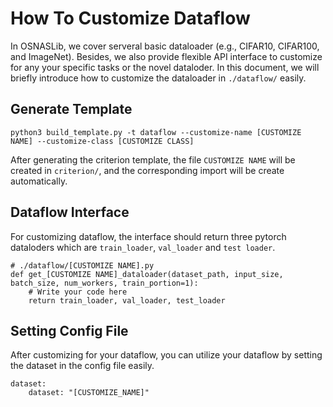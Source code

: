 # How To Customize Dataflow
In OSNASLib, we cover serveral basic dataloader (e.g., CIFAR10, CIFAR100, and ImageNet). Besides, we also provide flexible API interface to customize for any your specific tasks or the novel dataloder. In this document, we will briefly introduce how to customize the dataloader in `./dataflow/` easily.

## Generate Template
```
python3 build_template.py -t dataflow --customize-name [CUSTOMIZE NAME] --customize-class [CUSTOMIZE CLASS]
```

After generating the criterion template, the file `CUSTOMIZE NAME` will be created in `criterion/`, and the corresponding import will be create automatically.

## Dataflow Interface
For customizing dataflow, the interface should return three pytorch dataloders which are `train_loader`, `val_loader` and `test loader`.

```python3
# ./dataflow/[CUSTOMIZE NAME].py
def get_[CUSTOMIZE NAME]_dataloader(dataset_path, input_size, batch_size, num_workers, train_portion=1):
    # Write your code here
    return train_loader, val_loader, test_loader
```

## Setting Config File
After customizing for your dataflow, you can utilize your dataflow by setting the dataset in the config file easily.

```python3
dataset:
    dataset: "[CUSTOMIZE_NAME]"
```

